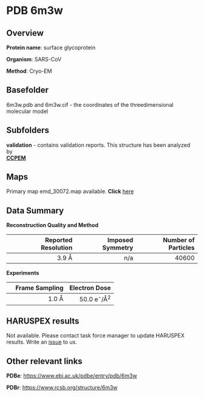 # PDB 6m3w

## Overview

**Protein name**: surface glycoprotein

**Organism**: SARS-CoV

**Method**: Cryo-EM



## Basefolder

6m3w.pdb and 6m3w.cif - the coordinates of the threedimensional molecular model

## Subfolders





**validation** - contains validation reports. This structure has been analyzed by <br>     [**CCPEM**](https://github.com/thorn-lab/coronavirus_structural_task_force/tree/master/pdb/surface_glycoprotein/SARS-CoV/6m3w/validation/ccpem-validation)



## Maps

Primary map emd_30072.map available. **Click** [here](http://ftp.wwpdb.org/pub/emdb/structures/EMD-30072/map/) 

## Data Summary
**Reconstruction Quality and Method**

|   | Reported Resolution | Imposed Symmetry | Number of Particles |
|---|-------------:|----------------:|--------------:|
|   |3.9 Å|n/a|40600|

**Experiments**

|   | Frame Sampling | Electron Dose |
|---|-------------:|----------------:|
|   |1.0 Å|50.0 e<sup>-</sup>/Å<sup>2</sup>|

## HARUSPEX results

Not available. Please contact task force manager to update HARUSPEX results. Write an [issue](https://github.com/thorn-lab/coronavirus_structural_task_force/issues) to us.

## Other relevant links 
**PDBe**:  https://www.ebi.ac.uk/pdbe/entry/pdb/6m3w
 
**PDBr**: https://www.rcsb.org/structure/6m3w 
